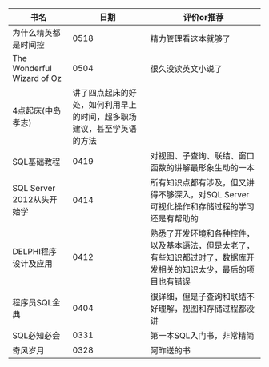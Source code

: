 书名|日期|评价or推荐
--|--|--
为什么精英都是时间控|0518| 精力管理看这本就够了
The Wonderful Wizard of Oz|0504|很久没读英文小说了
4点起床(中岛孝志)|讲了四点起床的好处，如何利用早上的时间，超多职场建议，甚至学英语的方法
SQL基础教程|0419|对视图、子查询、联结、窗口函数的讲解最形象生动的一本
SQL Server 2012从头开始学|0414|所有知识点都有涉及，但又讲得不够深入，对SQL Server可视化操作和存储过程的学习还是有帮助的
DELPHI程序设计及应用|0412|熟悉了开发环境和各种控件，以及基本语法，但是太老了，有些知识都过时了，数据库开发相关的知识太少，最后的项目也有错误
程序员SQL金典|0404|很详细，但是子查询和联结不好理解，视图和存储过程都没讲
SQL必知必会|0331|第一本SQL入门书，非常精简
奇风岁月|0328|阿昨送的书